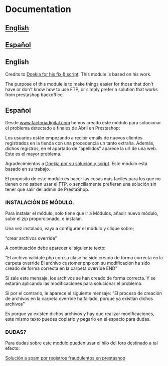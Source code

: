 # Documentation

## [English](#markdown-header-english)

## [Español](#markdown-header-spanish)

## English

Credits to [Doekia for his fix & script](https://www.prestashop.com/forums/topic/981159-spam-customer-account-solution-13-17/). This module is based on his work.

The purpose of this module is to make things easier for those that don't have or don't know how to use FTP, or simply prefer a solution that works from prestashop backoffice.

## Español

Desde www.factoríadigital.com hemos creado este módulo para solucionar el problema detectado a finales de Abril en Prestashop:

Los usuarios están empezando a recibir emails de nuevos clientes registrados en la tienda con una procedencia un tanto extraña. Además, dichos registros, en el apartado de “apellidos” aparece la url de una web. Este es el mayor problema.

Agradecimientos a [Doekia por su solución y script](https://www.prestashop.com/forums/topic/981159-spam-customer-account-solution-13-17/). Este módulo está basado en su trabajo.

El proposito de este modulo es hacer las cosas más faciles para los que no tienen o no saben usar el FTP, o sencillamente prefieran una solución sin tener que salir del admin de PrestaShop.


### INSTALACIÓN DE MÓDULO.

Para instalar el módulo, solo tiene que ir a Módulos, añadir nuevo módulo, subir el zip proporcionado, e instalar.

Una vez instalado, vaya a configurar el módulo y clique sobre;

“crear archivos override”

A continuación debe aparecer el siguiente texto:

“El archivo validate.php con su clase ha sido creado de forma correcta en la carpeta override El archivo customer.php con su modificación ha sido creado de forma correcta en la carpeta override END”

Si sale este mensaje, los archivos se han creado de forma correcta. Y se estarán aplicando las modificaciones para solucionar el problema.

Si por el contrario, le aparece el siguiente mensaje:
"El proceso de creación de archivos en la carpeta override ha fallado, porque ya existían dichos archivos"

Es porque ya existen dichos archivos y hay que realizar modificaciones, este mismo texto puedes copiarlo y pegarlo en el espacio para dudas.

### DUDAS?

Para dudas sobre este modulo pueden usar el hilo del foro destinado a tal efecto:

[Solución a spam por registros fraudulentos en prestashop](https://www.factoriadigital.com/prestaforum/threads/solucion-a-registros-fraudulentos-en-prestashop.1557/)

